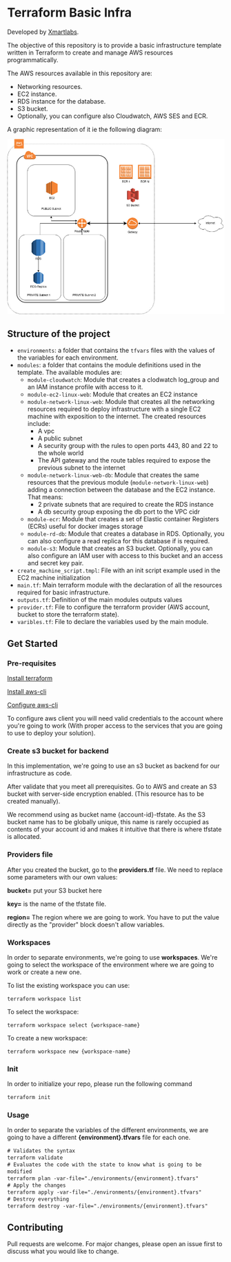 # Terraform Basic Infra

Developed by [Xmartlabs](https://xmartlabs.com/).

The objective of this repository is to provide a basic infrastructure template written in Terraform to create and manage 
AWS resources programmatically.

The AWS resources available in this repository are:
- Networking resources.
- EC2 instance.
- RDS instance for the database.
- S3 bucket.
- Optionally, you can configure also Cloudwatch, AWS SES and ECR.

A graphic representation of it ie the following diagram:

![Basic Infra Diagram](./basic-infra-diagram.jpg)
  
## Structure of the project

- `environments`: a folder that contains the `tfvars` files with the values of the variables for each environment.
- `modules`: a folder that contains the module definitions used in the template. The available modules are:
  - `module-cloudwatch`: Module that creates a clodwatch log_group and an IAM instance profile with access to it.
  - `module-ec2-linux-web`: Module that creates an EC2 instance 
  - `module-network-linux-web`: Module that creates all the networking resources required to deploy infrastructure with a single EC2 machine with exposition to the internet. The created resources include:
    - A vpc
    - A public subnet
    - A security group with the rules to open ports 443, 80 and 22 to the whole world
    - The API gateway and the route tables required to expose the previous subnet to the internet
  - `module-network-linux-web-db`: Module that creates the same resources that the previous module (`module-network-linux-web`) adding a connection between the database and the EC2 instance. That means:
    - 2 private subnets that are required to create the RDS instance
    - A db security group exposing the db port to the VPC cidr
  - `module-ecr`: Module that creates a set of Elastic container Registers (ECRs) useful for docker images storage
  -  `module-rd-db`: Module that creates a database in RDS. Optionally, you can also configure a read replica for this database if is required.
  -  `module-s3`: Module that creates an S3 bucket. Optionally, you can also configure an IAM user with access to this bucket and an access and secret key pair.
-  `create_machine_script.tmpl`: File with an init script example used in the EC2 machine initialization
-  `main.tf`: Main terraform module with the declaration of all the resources required for basic infrastructure. 
-  `outputs.tf`: Definition of the main modules outputs values
-  `provider.tf`: File to configure the terraform provider (AWS account, bucket to store the terraform state).
-  `varibles.tf`: File to declare the variables used by the main module.
  
## Get Started

### Pre-requisites

[Install terraform](https://learn.hashicorp.com/tutorials/terraform/install-cli)

[Install aws-cli](https://docs.aws.amazon.com/cli/latest/userguide/getting-started-install.html)

[Configure aws-cli](https://docs.aws.amazon.com/cli/latest/userguide/cli-chap-configure.html)

To configure aws client you will need valid credentials to the account where you're going to work (With proper access to the services that you are going to use to deploy your solution).

### Create s3 bucket for backend

In this implementation, we're going to use an s3 bucket as backend for our infrastructure as code.

After validate that you meet all prerequisites. Go to AWS and create an S3 bucket with server-side encryption enabled. (This resource has to be created manually).

We recommend using as bucket name {account-id}-tfstate. As the S3 bucket name has to be globally unique, this name is rarely occupied as contents of your account id and makes it intuitive that there is where tfstate is allocated.

### Providers file

After you created the bucket, go to the **providers.tf** file. We need to replace some parameters with our own values:

**bucket=** put your S3 bucket here

**key=** is the name of the tfstate file.

**region=** The region where we are going to work. You have to put the value directly as the "provider" block doesn't allow variables.

### Workspaces

In order to separate environments, we're going to use **workspaces**. We're going to select the workspace of the environment where we are going to work or create a new one.

To list the existing workspace you can use:
```hcl
terraform workspace list
```
To select the workspace:
```hcl
terraform workspace select {workspace-name}
```
To create a new workspace:
```hcl
terraform workspace new {workspace-name}
```

### Init

In order to initialize your repo, please run the following command
```bash
terraform init
```

### Usage

In order to separate the variables of the different environments, we are going to have a different **{environment}.tfvars** file for each one.

```hcl
# Validates the syntax
terraform validate
# Evaluates the code with the state to know what is going to be modified
terraform plan -var-file="./environments/{environment}.tfvars"
# Apply the changes
terraform apply -var-file="./environments/{environment}.tfvars"
# Destroy everything
terraform destroy -var-file="./environments/{environment}.tfvars"
```

## Contributing
Pull requests are welcome. For major changes, please open an issue first to discuss what you would like to change.